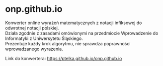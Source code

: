 # onp.github.io



Konwerter online wyrażeń matematycznych z notacji infiksowej do odwrotnej notacji polskiej.  
Działa zgodnie z zasadami omówionymi na przedmiocie Wprowadzenie do Informatyki z Uniwersytetu Śląskiego.  
Prezentuje każdy krok algorytmu, nie sprawdza poprawności wprowadzanego wyrażenia.


Link do konwertera:
https://ptelka.github.io/onp.github.io
